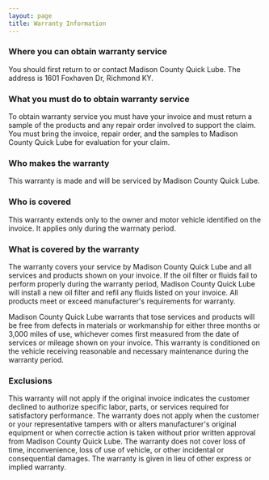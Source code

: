 ```yaml
---
layout: page
title: Warranty Information
---
```


<h3>Where you can obtain warranty service</h3>

You should first return to or contact Madison County Quick Lube. The address is
1601 Foxhaven Dr, Richmond KY.

<h3>What you must do to obtain warranty service</h3>

To obtain warranty service you must have your invoice and must return a sample
of the products and any repair order involved to support the claim. You must
bring the invoice, repair order, and the samples to Madison County Quick Lube
for evaluation for your claim.

<h3>Who makes the warranty</h3>

This warranty is made and will be serviced by Madison County Quick Lube.

<h3>Who is covered</h3>

This warranty extends only to the owner and motor vehicle identified on the
invoice. It applies only during the warrnaty period.

<h3>What is covered by the warranty</h3>

The warranty covers your service by Madison County Quick Lube and all services
and products shown on your invoice. If the oil filter or fluids fail to perform
properly during the warranty period, Madison County Quick Lube will install a
new oil filter and refil any fluids listed on your invoice. All products meet or
exceed manufacturer's requirements for warranty.

Madison County Quick Lube warrants that tose services and products will be free
from defects in materials or workmanship for either three months or 3,000 miles
of use, whichever comes first measured from the date of services or mileage
shown on your invoice. This warranty is conditioned on the vehicle receiving
reasonable and necessary maintenance during the warranty period.

<h3>Exclusions</h3>

This warranty will not apply if the original invoice indicates the customer
declined to authorize specific labor, parts, or services required for
satisfactory performance. The warranty does not apply when the customer or your
representative tampers with or alters manufacturer's original equipment or when
correctie action is taken without prior written approval from Madison County
Quick Lube. The warranty does not cover loss of time, inconvenience, loss of
use of vehicle, or other incidental or consequential damages. The warranty is
given in lieu of other express or implied warranty.
